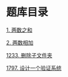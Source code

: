 # 题库目录

[1. 两数之和](../../problemset/two-sum/README.md)

[2. 两数相加](../../problemset/add-two-numbers/README.md)

[1233. 删除子文件夹](../../problemset/remove-sub-folders-from-the-filesystem/README.md)

[1797. 设计一个验证系统](../../problemset/design-authentication-manager/README.md)